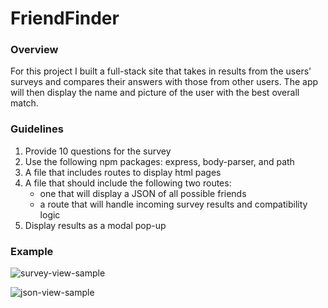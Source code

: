 # FriendFinder

### Overview

For this project I built a full-stack site that takes in results from the users' surveys and compares their answers with those from other users. The app will then display the name and picture of the user with the best overall match.

### Guidelines
1. Provide 10 questions for the survey
2. Use the following npm packages: express, body-parser, and path
3. A file that includes routes to display html pages
4. A file that should include the following two routes:
   * one that will display a JSON of all possible friends
   * a route that will handle incoming survey results and compatibility logic
5. Display results as a modal pop-up
  
### Example

![survey-view-sample](https://media.giphy.com/media/eYXWdG91zHHqg/giphy.gif)

![json-view-sample](https://media.giphy.com/media/W0Dvz8gAcyRVK/giphy.gif)
